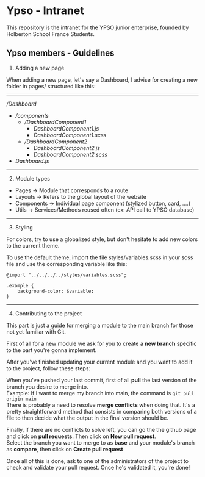 # Ypso - Intranet
This repository is the intranet for the YPSO junior enterprise, founded by Holberton School France Students.

## Ypso members - Guidelines
1. Adding a new page

When adding a new page, let's say a Dashboard, I advise for creating a new folder in pages/ structured like this:

___
*/Dashboard*

*  */components*
	+ */DashboardComponent1*
		+ *DashboardComponent1.js*
		+ *DashboardComponent1.scss*
	+ */DashboardComponent2*
		+ *DashboardComponent2.js*
		+ *DashboardComponent2.scss*
*  *Dashboard.js*

___

2. Module types

- Pages -> Module that corresponds to a route
- Layouts -> Refers to the global layout of the website
- Components -> Individual page component (stylized button, card, ....)
- Utils -> Services/Methods reused often (ex: API call to YPSO database)

___

3. Styling

For colors, try to use a globalized style, but don't hesitate to add new colors to the current theme.

To use the default theme, import the file styles/variables.scss in your scss file and use the corresponding variable like this:
```
@import "../../../../styles/variables.scss";

.example {
	background-color: $variable;
}
```

___

4. Contributing to the project

This part is just a guide for merging a module to the main branch for those not yet familiar with Git.

First of all for a new module we ask for you to create a **new branch** specific to the part you're gonna implement.

After you've finished updating your current module and you want to add it to the project, follow these steps:

 When you've pushed your last commit, first of all **pull** the last version of the branch you desire to merge into.  
Example: If I want to merge my branch into main, the command is ```git pull origin main```  
There is probably a need to resolve __merge conflicts__ when doing that. It's a pretty straightforward method that consists in comparing both versions of a file to then decide what the output in the final version should be.  
  
Finally, if there are no conflicts to solve left, you can go the the github page and click on **pull requests**. Then click on **New pull request**.  
Select the branch you want to merge to as **base** and your module's branch as **compare**, then click on **Create pull request**

Once all of this is done, ask to one of the administrators of the project to check and validate your pull request. Once he's validated it, you're done!
